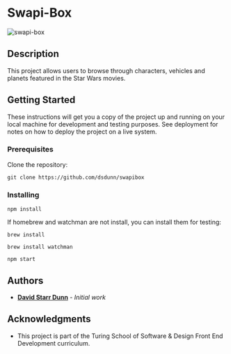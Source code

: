 
# Swapi-Box

![swapi-box](/swapibox/swapi.png)

## Description

This project allows users to browse through characters, vehicles and planets featured in the Star Wars movies.

## Getting Started

These instructions will get you a copy of the project up and running on your local machine for development and testing purposes. See deployment for notes on how to deploy the project on a live system.

### Prerequisites

Clone the repository:

```
git clone https://github.com/dsdunn/swapibox
```

### Installing

```
npm install
```
If homebrew and watchman are not install, you can install them for testing:
```
brew install
```
```
brew install watchman
```
```
npm start
```

## Authors

* **[David Starr Dunn](github.com/tmcjunkinmarquis)** - *Initial work* 

## Acknowledgments

* This project is part of the Turing School of Software & Design Front End Development curriculum.
